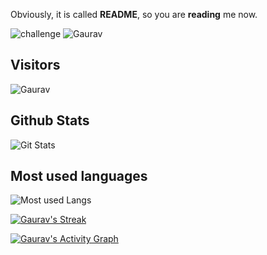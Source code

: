 Obviously, it is called **README**, so you are **reading** me now.

![challenge](https://i.alexflipnote.dev/4h93guy.png)
![Gaurav](https://github.com/GauravRao7/GauravRao7/blob/main/dance.gif)

## Visitors
![Gaurav](https://profile-counter.glitch.me/GauravRao7/count.svg)

## Github Stats
![Git Stats](https://github-readme-stats.vercel.app/api?username=GauravRao7&show_icons=true&count_private=true&title_color=d1eaff&text_color=f2f9ff&icon_color=a3b9cc&bg_color=6e7e91)

## Most used languages
![Most used Langs](https://github-readme-stats.vercel.app/api/top-langs?username=GauravRao7&show_icons=true&title_color=d1eaff&text_color=f2f9ff&icon_color=a3b9cc&bg_color=475159)

<p align="left">
    <a href="https://github.com/SubhamRaoniar28/github-readme-streak-stats">
        <img alt="Gaurav's Streak" src="https://github-readme-streak-stats.herokuapp.com/?user=GauravRao7&theme=black-ice&hide_border=true&stroke=0000&background=060A0CD0"/>
    </a>
</p>
<a href="https://github.com/GauravRao7/github-readme-activity-graph"><img alt="Gaurav's Activity Graph" src="https://activity-graph.herokuapp.com/graph?username=GauravRao7&bg_color=0D1117&color=5BCDEC&line=5BCDEC&point=FFFFFF&hide_border=true" /></a>
